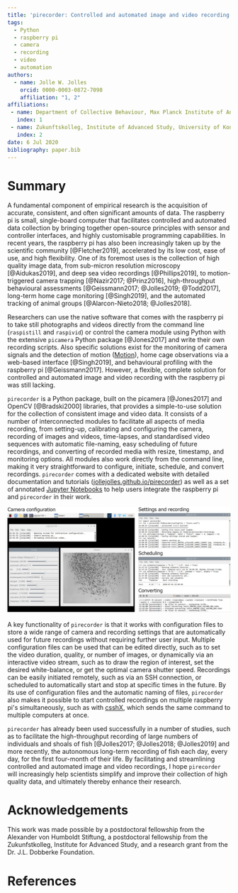 ```yaml
---
title: 'pirecorder: Controlled and automated image and video recording with the raspberry pi'
tags:
  - Python
  - raspberry pi
  - camera
  - recording
  - video
  - automation
authors:
  - name: Jolle W. Jolles
    orcid: 0000-0003-0872-7098
    affiliation: "1, 2"
affiliations:
 - name: Department of Collective Behaviour, Max Planck Institute of Animal Behaviour, Konstanz, Germany
   index: 1
 - name: Zukunftskolleg, Institute of Advanced Study, University of Konstanz, Germany
   index: 2
date: 6 Jul 2020
bibliography: paper.bib
---
```


# Summary
A fundamental component of empirical research is the acquisition of accurate, consistent, and often significant amounts of data. The raspberry pi is small, single-board computer that facilitates controlled and automated data collection by bringing together open-source principles with sensor and controller interfaces, and highly customisable programming capabilities. In recent years, the raspberry pi has also been increasingly taken up by the scientific community [@Fletcher2019], accelerated by its low cost, ease of use, and high flexibility. One of its foremost uses is the collection of high quality image data, from sub-micron resolution microscopy [@Aidukas2019], and deep sea video recordings [@Phillips2019], to motion-triggered camera trapping [@Nazir2017; @Prinz2016], high-throughput behavioural assessments [@Geissmann2017; @Jolles2019; @Todd2017], long-term home cage monitoring [@Singh2019], and the automated tracking of animal groups [@Alarcon-Nieto2018; @Jolles2018].

Researchers can use the native software that comes with the raspberry pi to take still photographs and videos directly from the command line (`raspistill` and `raspivid`) or control the camera module using Python with the extensive `picamera` Python package [@Jones2017] and write their own recording scripts. Also specific solutions exist for the monitoring of camera signals and the detection of motion ([Motion](https://motion-project.github.io)), home cage observations via a web-based interface [@Singh2019], and behavioural profiling with the raspberry pi [@Geissmann2017]. However, a flexible, complete solution for controlled and automated image and video recording with the raspberry pi was still lacking.

`pirecorder` is a Python package, built on the picamera [@Jones2017] and OpenCV [@Bradski2000] libraries, that provides a simple-to-use solution for the collection of consistent image and video data. It consists of a number of interconnected modules to facilitate all aspects of media recording, from setting-up, calibrating and configuring the camera, recording of images and videos, time-lapses, and standardised video sequences with automatic file-naming, easy scheduling of future recordings, and converting of recorded media with resize, timestamp, and monitoring options. All modules also work directly from the command line, making it very straightforward to configure, initiate, schedule, and convert recordings. `pirecorder` comes with a dedicated website with detailed documentation and tutorials ([jollejolles.github.io/pirecorder](https://jollejolles.github.io/pirecorder/)) as well as a set of annotated [Jupyter Notebooks](https://github.com/JolleJolles/pirecorder/tree/master/notebooks) to help users integrate the raspberry pi and `pirecorder` in their work.

![Screenshots of pirecorder in action, from configuring the camera with the interactive video stream, running recordings, testing and scheduling future recordings, and converting recorded media.](Figure1.jpg)

A key functionality of `pirecorder` is that it works with configuration files to store a wide range of camera and recording settings that are automatically used for future recordings without requiring further user input. Multiple configuration files can be used that can be edited directly, such as to set the video duration, quality, or number of images, or dynamically via an interactive video stream, such as to draw the region of interest, set the desired white-balance, or get the optimal camera shutter speed. Recordings can be easily initiated remotely, such as via an SSH connection, or scheduled to automatically start and stop at specific times in the future. By its use of configuration files and the automatic naming of files, `pirecorder` also makes it possible to start controlled recordings on multiple raspberry pi's simultaneously, such as with [csshX](https://github.com/brockgr/csshx), which sends the same command to multiple computers at once.  

`pirecorder` has already been used successfully in a number of studies, such as to facilitate the high-throughput recording of large numbers of individuals and shoals of fish [@Jolles2017; @Jolles2018; @Jolles2019] and more recently, the autonomous long-term recording of fish each day, every day, for the first four-month of their life. By facilitating and streamlining controlled and automated image and video recordings, I hope `pirecorder` will increasingly help scientists simplify and improve their collection of high quality data, and ultimately thereby enhance their research.

# Acknowledgements
This work was made possible by a postdoctoral fellowship from the Alexander von Humboldt Stiftung, a postdoctoral fellowship from the Zukunfstkolleg, Institute for Advanced Study, and a research grant from the Dr. J.L. Dobberke Foundation.

# References
